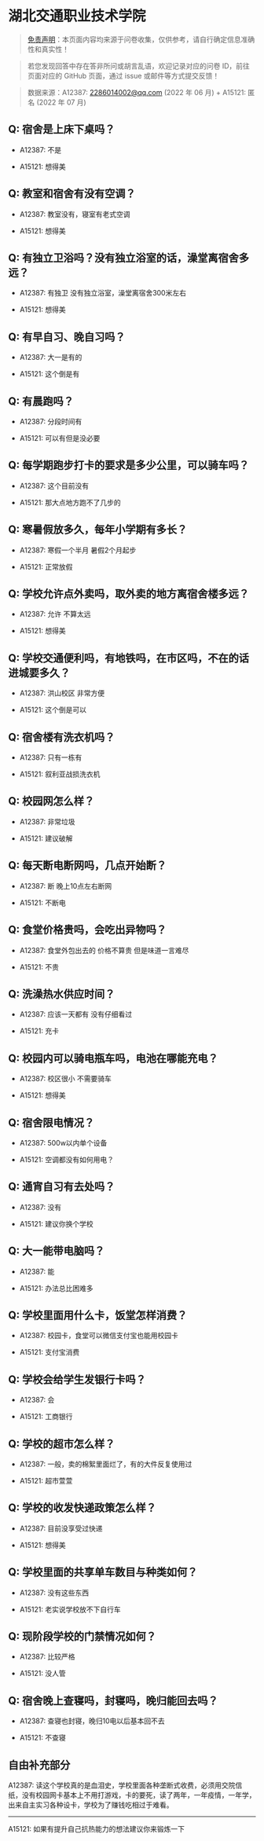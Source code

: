 # 湖北交通职业技术学院

> [免责声明](https://colleges.chat/#_3)：本页面内容均来源于问卷收集，仅供参考，请自行确定信息准确性和真实性！

> 若您发现回答中存在答非所问或胡言乱语，欢迎记录对应的问卷 ID，前往页面对应的 GitHub 页面，通过 issue 或邮件等方式提交反馈！

> 数据来源：A12387: 2286014002@qq.com (2022 年 06 月) + A15121: 匿名 (2022 年 07 月)

## Q: 宿舍是上床下桌吗？

- A12387: 不是

- A15121: 想得美

## Q: 教室和宿舍有没有空调？

- A12387: 教室没有，寝室有老式空调

- A15121: 想得美

## Q: 有独立卫浴吗？没有独立浴室的话，澡堂离宿舍多远？

- A12387: 有独卫 没有独立浴室，澡堂离宿舍300米左右

- A15121: 想得美

## Q: 有早自习、晚自习吗？

- A12387: 大一是有的

- A15121: 这个倒是有

## Q: 有晨跑吗？

- A12387: 分段时间有

- A15121: 可以有但是没必要

## Q: 每学期跑步打卡的要求是多少公里，可以骑车吗？

- A12387: 这个目前没有

- A15121: 那大点地方跑不了几步的

## Q: 寒暑假放多久，每年小学期有多长？

- A12387: 寒假一个半月 暑假2个月起步

- A15121: 正常放假

## Q: 学校允许点外卖吗，取外卖的地方离宿舍楼多远？

- A12387: 允许 不算太远

- A15121: 想得美

## Q: 学校交通便利吗，有地铁吗，在市区吗，不在的话进城要多久？

- A12387: 洪山校区 非常方便

- A15121: 这个倒是可以

## Q: 宿舍楼有洗衣机吗？

- A12387: 只有一栋有

- A15121: 叙利亚战损洗衣机

## Q: 校园网怎么样？

- A12387: 非常垃圾

- A15121: 建议破解

## Q: 每天断电断网吗，几点开始断？

- A12387: 断 晚上10点左右断网

- A15121: 不断电

## Q: 食堂价格贵吗，会吃出异物吗？

- A12387: 食堂外包出去的 价格不算贵 但是味道一言难尽

- A15121: 不贵

## Q: 洗澡热水供应时间？

- A12387: 应该一天都有 没有仔细看过

- A15121: 充卡

## Q: 校园内可以骑电瓶车吗，电池在哪能充电？

- A12387: 校区很小 不需要骑车

- A15121: 想得美

## Q: 宿舍限电情况？

- A12387: 500w以内单个设备

- A15121: 空调都没有如何用电？

## Q: 通宵自习有去处吗？

- A12387: 没有

- A15121: 建议你换个学校

## Q: 大一能带电脑吗？

- A12387: 能

- A15121: 办法总比困难多

## Q: 学校里面用什么卡，饭堂怎样消费？

- A12387: 校园卡，食堂可以微信支付宝也能用校园卡

- A15121: 支付宝消费

## Q: 学校会给学生发银行卡吗？

- A12387: 会

- A15121: 工商银行

## Q: 学校的超市怎么样？

- A12387: 一般，卖的棉絮里面烂了，有的大件反复使用过

- A15121: 超市萱萱

## Q: 学校的收发快递政策怎么样？

- A12387: 目前没享受过快递

- A15121: 想得美

## Q: 学校里面的共享单车数目与种类如何？

- A12387: 没有这些东西

- A15121: 老实说学校放不下自行车

## Q: 现阶段学校的门禁情况如何？

- A12387: 比较严格

- A15121: 没人管

## Q: 宿舍晚上查寝吗，封寝吗，晚归能回去吗？

- A12387: 查寝也封寝，晚归10电以后基本回不去

- A15121: 不查寝

## 自由补充部分

A12387: 读这个学校真的是血泪史，学校里面各种垄断式收费，必须用交院信纸，没有校园网卡基本上不用打游戏，卡的要死，读了两年，一年疫情，一年学，出来自主实习各种设卡，学校为了赚钱吃相过于难看。

***

A15121: 如果有提升自己抗热能力的想法建议你来锻炼一下